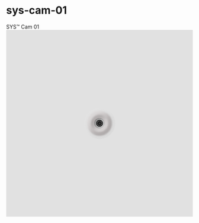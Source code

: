 # sys-cam-01
SYS™ Cam 01<br>
![SYS™ Cam 01 component](https://raw.githubusercontent.com/syssystm/sys-cam-01/b1d2c0e1f6d3563c3e4e90e19967f0c01a1074f9/sys-cam-01.svg)
